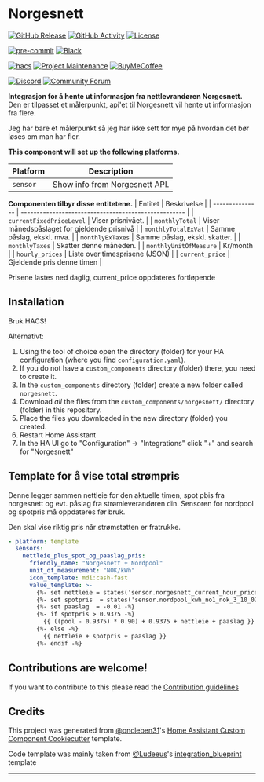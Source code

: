 # Norgesnett

[![GitHub Release][releases-shield]][releases]
[![GitHub Activity][commits-shield]][commits]
[![License][license-shield]](LICENSE)

[![pre-commit][pre-commit-shield]][pre-commit]
[![Black][black-shield]][black]

[![hacs][hacsbadge]][hacs]
[![Project Maintenance][maintenance-shield]][user_profile]
[![BuyMeCoffee][buymecoffeebadge]][buymecoffee]

[![Discord][discord-shield]][discord]
[![Community Forum][forum-shield]][forum]

**Integrasjon for å hente ut informasjon fra nettlevrandøren Norgesnett.**
Den er tilpasset et målerpunkt, api'et til Norgesnett vil hente ut informasjon fra flere.

Jeg har bare et målerpunkt så jeg har ikke sett for mye på hvordan det bør løses om man har fler.

**This component will set up the following platforms.**

| Platform | Description                    |
| -------- | ------------------------------ |
| `sensor` | Show info from Norgesnett API. |

**Componenten tilbyr disse entitetene.**
| Entitet | Beskrivelse |
| --------------- | ---------------------------------------------------- |
| `currentFixedPriceLevel` | Viser prisnivået. |
| `monthlyTotal` | Viser månedspåslaget for gjeldende prisnivå |
| `monthlyTotalExVat` | Samme påslag, ekskl. mva. |
| `monthlyExTaxes` | Samme påslag, ekskl. skatter. |
| `monthlyTaxes` | Skatter denne måneden. |
| `monthlyUnitOfMeasure` | Kr/month |
| `hourly_prices` | Liste over timesprisene (JSON) |
| `current_price` | Gjeldende pris denne timen |

Prisene lastes ned daglig, current_price oppdateres fortløpende

## Installation

Bruk HACS!

Alternativt:

1. Using the tool of choice open the directory (folder) for your HA configuration (where you find `configuration.yaml`).
2. If you do not have a `custom_components` directory (folder) there, you need to create it.
3. In the `custom_components` directory (folder) create a new folder called `norgesnett`.
4. Download _all_ the files from the `custom_components/norgesnett/` directory (folder) in this repository.
5. Place the files you downloaded in the new directory (folder) you created.
6. Restart Home Assistant
7. In the HA UI go to "Configuration" -> "Integrations" click "+" and search for "Norgesnett"

## Template for å vise total strømpris

Denne legger sammen nettleie for den aktuelle timen, spot pbis fra norgesnett og evt. påslag fra strømleverandøren din. Sensoren for nordpool og spotpris må oppdateres før bruk.

Den skal vise riktig pris når strømstøtten er fratrukke.

```yaml
- platform: template
  sensors:
    nettleie_plus_spot_og_paaslag_pris:
      friendly_name: "Norgesnett + Nordpool"
      unit_of_measurement: "NOK/kWh"
      icon_template: mdi:cash-fast
      value_template: >-
        {%- set nettleie = states('sensor.norgesnett_current_hour_price') | float(0) -%}
        {%- set spotpris  = states('sensor.nordpool_kwh_no1_nok_3_10_025') | float(0) -%}
        {%- set paaslag  = -0.01 -%}
        {%- if spotpris > 0.9375 -%}
          {{ ((pool - 0.9375) * 0.90) + 0.9375 + nettleie + paaslag }}
        {%- else -%}
          {{ nettleie + spotpris + paaslag }}
        {%- endif -%}
```

## Contributions are welcome!

If you want to contribute to this please read the [Contribution guidelines](CONTRIBUTING.md)

## Credits

This project was generated from [@oncleben31](https://github.com/oncleben31)'s [Home Assistant Custom Component Cookiecutter](https://github.com/oncleben31/cookiecutter-homeassistant-custom-component) template.

Code template was mainly taken from [@Ludeeus](https://github.com/ludeeus)'s [integration_blueprint][integration_blueprint] template

---

[integration_blueprint]: https://github.com/custom-components/integration_blueprint
[black]: https://github.com/psf/black
[black-shield]: https://img.shields.io/badge/code%20style-black-000000.svg?style=for-the-badge
[buymecoffee]: https://www.buymeacoffee.com/MrFjellstad
[buymecoffeebadge]: https://img.shields.io/badge/buy%20me%20a%20coffee-donate-yellow.svg?style=for-the-badge
[commits-shield]: https://img.shields.io/github/commit-activity/y/MrFjellstad/norgesnett.svg?style=for-the-badge
[commits]: https://github.com/MrFjellstad/norgesnett/commits/main
[hacs]: https://hacs.xyz
[hacsbadge]: https://img.shields.io/badge/HACS-Custom-orange.svg?style=for-the-badge
[discord]: https://discord.gg/Qa5fW2R
[discord-shield]: https://img.shields.io/discord/330944238910963714.svg?style=for-the-badge
[exampleimg]: example.png
[forum-shield]: https://img.shields.io/badge/community-forum-brightgreen.svg?style=for-the-badge
[forum]: https://community.home-assistant.io/
[license-shield]: https://img.shields.io/github/license/MrFjellstad/norgesnett.svg?style=for-the-badge
[maintenance-shield]: https://img.shields.io/badge/maintainer-%40MrFjellstad-blue.svg?style=for-the-badge
[pre-commit]: https://github.com/pre-commit/pre-commit
[pre-commit-shield]: https://img.shields.io/badge/pre--commit-enabled-brightgreen?style=for-the-badge
[releases-shield]: https://img.shields.io/github/release/MrFjellstad/norgesnett.svg?style=for-the-badge
[releases]: https://github.com/MrFjellstad/norgesnett/releases
[user_profile]: https://github.com/MrFjellstad
